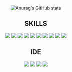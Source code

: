 <div align="center">

  ![Anurag's GitHub stats](https://github-readme-stats.vercel.app/api?username=rud2403&show_icons=true&theme=tokyonight)

## SKILLS
  
  <img src="https://img.shields.io/badge/Java-007396?style=flat-square&logo=Java&logoColor=white"/>
  <img src="https://img.shields.io/badge/Spring-6DB33F?style=flat-square&amp;logo=Spring&amp;logoColor=white">
  <img src="https://img.shields.io/badge/Spring Boot-6DB33F?style=flat-square&amp;logo=Spring Boot&amp;logoColor=white">
  <img src="https://img.shields.io/badge/JavaScript-F7DF1E?style=flat-square&logo=JavaScript&logoColor=white"/>
  <img src="https://img.shields.io/badge/Vue.js-4FC08D?style=flat-square&logo=Vue.js&logoColor=white"/>
  <img src="https://img.shields.io/badge/jQuery-0769AD?style=flat-square&amp;logo=jQuery&amp;logoColor=white">
  <img src="https://img.shields.io/badge/HTML5-E34F26?style=flat-square&amp;logo=HTML5&amp;logoColor=white">
  <img src="https://img.shields.io/badge/CSS3-1572B6?style=flat-square&amp;logo=CSS3&amp;logoColor=white">
  
  <img src="https://img.shields.io/badge/MySQL-4479A1?style=flat-square&amp;logo=MySQL&amp;logoColor=white">
  <img src="https://img.shields.io/badge/Oracle-F80000?style=flat-square&amp;logo=Oracle&amp;logoColor=white">
  
## IDE
  
  <img src="https://img.shields.io/badge/Eclipse-2C2255.svg?&style=for-the-badge&logo=Eclipse%20IDE&logoColor=white">
  <img src="https://img.shields.io/badge/Visual%20Studio%20Code-007ACC.svg?&style=for-the-badge&logo=Visual%20Studio%20Code&logoColor=white">
  <img src="https://img.shields.io/badge/IntelliJ-000000.svg?&style=for-the-badge&logo=IntelliJ IDEA&logoColor=white">
  <img src="https://img.shields.io/badge/WebStorm-000000.svg?&style=for-the-badge&logo=WebStorm&logoColor=white">
  
 
  
  
<!--   ![Top Langs](https://github-readme-stats.vercel.app/api/top-langs/?username=rud2403&layout=compact&theme=tokyonight) -->
        
</div>

